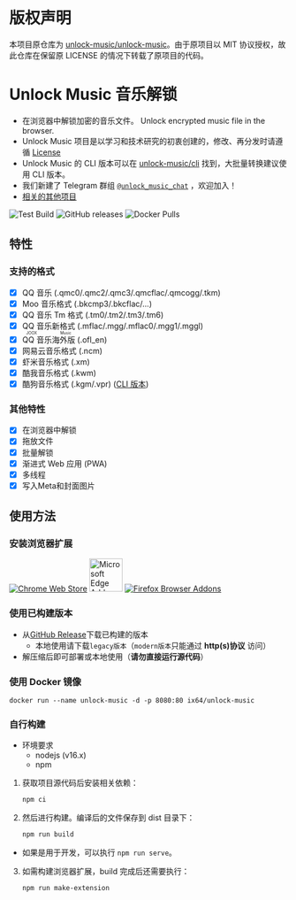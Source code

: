 # 版权声明

本项目原仓库为 [unlock-music/unlock-music](https://github.com/unlock-music/unlock-music)。由于原项目以 MIT 协议授权，故此仓库在保留原 LICENSE 的情况下转载了原项目的代码。

# Unlock Music 音乐解锁

- 在浏览器中解锁加密的音乐文件。 Unlock encrypted music file in the browser.
- Unlock Music 项目是以学习和技术研究的初衷创建的，修改、再分发时请遵循 [License][license]
- Unlock Music 的 CLI 版本可以在 [unlock-music/cli][repo_cli] 找到，大批量转换建议使用 CLI 版本。
- 我们新建了 Telegram 群组 [`@unlock_music_chat`][tg_group] ，欢迎加入！
- [相关的其他项目][related_projects]

![Test Build](https://github.com/unlock-music/unlock-music/workflows/Test%20Build/badge.svg)
![GitHub releases](https://img.shields.io/github/downloads/unlock-music/unlock-music/total)
![Docker Pulls](https://img.shields.io/docker/pulls/ix64/unlock-music)

[license]: https://github.com/unlock-music/unlock-music/blob/master/LICENSE

[repo_cli]: https://github.com/unlock-music/cli

[tg_group]: https://t.me/unlock_music_chat

[related_projects]: https://github.com/unlock-music/unlock-music/wiki/和UnlockMusic相关的项目

## 特性

### 支持的格式

- [x] QQ 音乐 (.qmc0/.qmc2/.qmc3/.qmcflac/.qmcogg/.tkm)
- [x] Moo 音乐格式 (.bkcmp3/.bkcflac/...)
- [x] QQ 音乐 Tm 格式 (.tm0/.tm2/.tm3/.tm6)
- [x] QQ 音乐新格式 (.mflac/.mgg/.mflac0/.mgg1/.mggl)
- [x] <ruby>QQ 音乐海外版<rt>JOOX Music</rt></ruby> (.ofl_en)
- [x] 网易云音乐格式 (.ncm)
- [x] 虾米音乐格式 (.xm)
- [x] 酷我音乐格式 (.kwm)
- [x] 酷狗音乐格式 (.kgm/.vpr) ([CLI 版本][kgm_cli])

[kgm_cli]: https://github.com/unlock-music/unlock-music/wiki/其他音乐格式工具#酷狗音乐-kgmvpr解锁工具

[joox_wiki]: https://github.com/unlock-music/joox-crypto/wiki/加密格式

### 其他特性

- [x] 在浏览器中解锁
- [x] 拖放文件
- [x] 批量解锁
- [x] 渐进式 Web 应用 (PWA)
- [x] 多线程
- [x] 写入Meta和封面图片

## 使用方法

### 安装浏览器扩展

[![Chrome Web Store](https://storage.googleapis.com/chrome-gcs-uploader.appspot.com/image/WlD8wC6g8khYWPJUsQceQkhXSlv1/UV4C4ybeBTsZt43U4xis.png)](https://chrome.google.com/webstore/detail/gldlhhhmienbhlpkfanjpmffdjblmegd)
[<img src="https://developer.microsoft.com/en-us/store/badges/images/Chinese_Simplified_get-it-from-MS.png" height="60" alt="Microsoft Edge Addons"/>](https://microsoftedge.microsoft.com/addons/detail/ggafoipegcmodfhakdkalpdpcdkiljmd)
[![Firefox Browser Addons](https://ffp4g1ylyit3jdyti1hqcvtb-wpengine.netdna-ssl.com/addons/files/2015/11/get-the-addon.png)](https://addons.mozilla.org/zh-CN/firefox/addon/unlock-music/)

### 使用已构建版本

- 从[GitHub Release](https://github.com/unlock-music/unlock-music/releases/latest)下载已构建的版本
  - 本地使用请下载`legacy版本`（`modern版本`只能通过 **http(s)协议** 访问）
- 解压缩后即可部署或本地使用（**请勿直接运行源代码**）

### 使用 Docker 镜像

```shell
docker run --name unlock-music -d -p 8080:80 ix64/unlock-music
```

### 自行构建

- 环境要求
  - nodejs (v16.x)
  - npm

1. 获取项目源代码后安装相关依赖：

   ```sh
   npm ci
   ```

2. 然后进行构建。编译后的文件保存到 dist 目录下：

   ```sh
   npm run build
   ```

- 如果是用于开发，可以执行 `npm run serve`。

3. 如需构建浏览器扩展，build 完成后还需要执行：

   ```sh
   npm run make-extension
   ```
